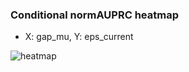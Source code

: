 ### Conditional normAUPRC heatmap

- X: gap_mu, Y: eps_current

![heatmap](/home/elicer/project_0814_2/results/20250815-012429/holdout/conditional_heatmap_gap_mu_vs_eps_current.png)
